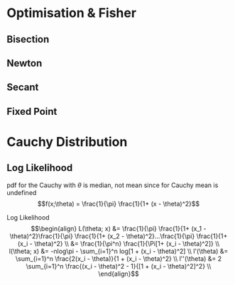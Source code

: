 # Optimisation & Fisher

## Bisection

## Newton

## Secant

## Fixed Point

# Cauchy Distribution

## Log Likelihood

pdf for the Cauchy with $\theta$ is median, not mean since for Cauchy mean is undefined
$$f(x;\theta) = \frac{1}{\pi} \frac{1}{1+ (x - \theta)^2}$$

Log Likelihood
$$\begin{align}
L(\theta; x) &= \frac{1}{\pi} \frac{1}{1+ (x_1 - \theta)^2}\frac{1}{\pi} \frac{1}{1+ (x_2 - \theta)^2}...\frac{1}{\pi} \frac{1}{1+ (x_i - \theta)^2} \\
             &= \frac{1}{\pi^n} \frac{1}{\Pi[1+ (x_i - \theta)^2]} \\
l(\theta; x) &= -nlog\pi - \sum_{i=1}^n log[1 + (x_i - \theta)^2] \\
l'(\theta) &= \sum_{i=1}^n \frac{2(x_i - \theta)}{1 + (x_i - \theta)^2} \\
l''(\theta) &= 2 \sum_{i=1}^n \frac{(x_i - \theta)^2 - 1}{[1 + (x_i - \theta)^2]^2} \\
\end{align}$$
